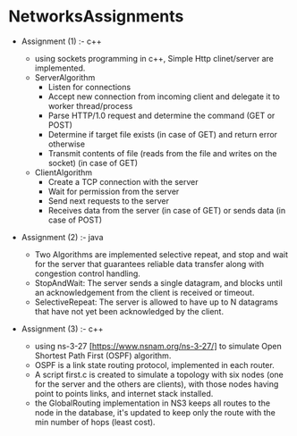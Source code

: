 # NetworksAssignments

- Assignment (1) :- c++ 
  - using sockets programming in c++, Simple Http clinet/server are implemented. 
  - ServerAlgorithm  
    - Listen for connections
    - Accept new connection from incoming client and delegate it to worker thread/process
    - Parse HTTP/1.0 request and determine the command (GET or POST)
    - Determine if target file exists (in case of GET) and return error otherwise
    - Transmit contents of file (reads from the file and writes on the socket) (in case of GET)
  - ClientAlgorithm 
    - Create a TCP connection with the server
    - Wait for permission from the server
    - Send next requests to the server
    - Receives data from the server (in case of GET) or sends data (in case of POST)
- Assignment (2) :- java 
  - Two Algorithms are implemented selective repeat, and stop and wait for the server 
    that guarantees reliable data transfer along with congestion control handling.   
  - StopAndWait: The server sends a single datagram, and blocks until an acknowledgement from the client is
    received or timeout.
  - SelectiveRepeat: The server is allowed to have up to N datagrams that have not yet been
    acknowledged by the client. 
  
- Assignment (3) :- c++ 
  - using ns-3-27 [https://www.nsnam.org/ns-3-27/] to simulate Open Shortest Path First (OSPF) algorithm. 
  - OSPF is a link state routing protocol, implemented in each router. 
  - A script first.c is created to simulate a topology with six nodes (one for the server and the others are clients), 
    with those nodes having point to points links, and internet stack installed.
  - the GlobalRouting implementation in NS3 keeps all routes to the node in the database, it's updated to keep only 
    the route with the min number of hops (least cost).   

